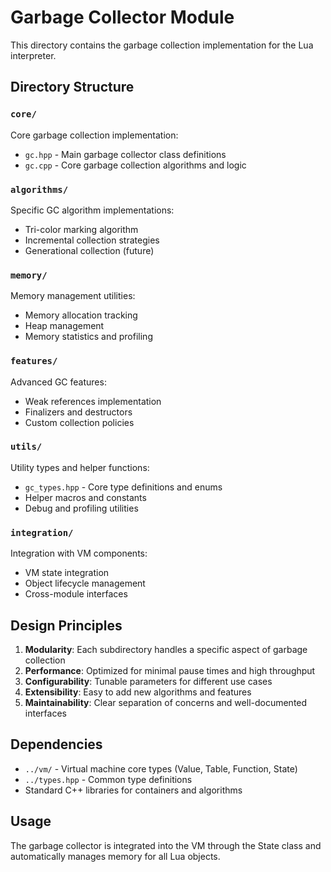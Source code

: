 # Garbage Collector Module

This directory contains the garbage collection implementation for the Lua interpreter.

## Directory Structure

### `core/`
Core garbage collection implementation:
- `gc.hpp` - Main garbage collector class definitions
- `gc.cpp` - Core garbage collection algorithms and logic

### `algorithms/`
Specific GC algorithm implementations:
- Tri-color marking algorithm
- Incremental collection strategies
- Generational collection (future)

### `memory/`
Memory management utilities:
- Memory allocation tracking
- Heap management
- Memory statistics and profiling

### `features/`
Advanced GC features:
- Weak references implementation
- Finalizers and destructors
- Custom collection policies

### `utils/`
Utility types and helper functions:
- `gc_types.hpp` - Core type definitions and enums
- Helper macros and constants
- Debug and profiling utilities

### `integration/`
Integration with VM components:
- VM state integration
- Object lifecycle management
- Cross-module interfaces

## Design Principles

1. **Modularity**: Each subdirectory handles a specific aspect of garbage collection
2. **Performance**: Optimized for minimal pause times and high throughput
3. **Configurability**: Tunable parameters for different use cases
4. **Extensibility**: Easy to add new algorithms and features
5. **Maintainability**: Clear separation of concerns and well-documented interfaces

## Dependencies

- `../vm/` - Virtual machine core types (Value, Table, Function, State)
- `../types.hpp` - Common type definitions
- Standard C++ libraries for containers and algorithms

## Usage

The garbage collector is integrated into the VM through the State class and automatically manages memory for all Lua objects.
